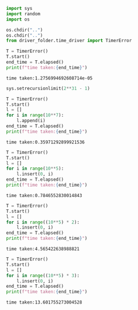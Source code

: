 ```python
import sys
import random
import os

os.chdir("..")
os.chdir("..")
from driver_folder.time_driver import TimerError
```


```python
T = TimerError()
T.start()
end_time = T.elapsed()
print(f"time taken:{end_time}")
```

    time taken:1.2756994692608714e-05



```python
sys.setrecursionlimit(2**31 - 1)
```


```python
T = TimerError()
T.start()
l = []
for i in range(10**7):
    l.append(i)
end_time = T.elapsed()
print(f"time taken:{end_time}")
```

    time taken:0.35971292899921536



```python
T = TimerError()
T.start()
l = []
for i in range(10**5):
    l.insert(0, i)
end_time = T.elapsed()
print(f"time taken:{end_time}")
```

    time taken:0.7846552830014843



```python
T = TimerError()
T.start()
l = []
for i in range((10**5) * 2):
    l.insert(0, i)
end_time = T.elapsed()
print(f"time taken:{end_time}")
```

    time taken:4.565422638988821



```python
T = TimerError()
T.start()
l = []
for i in range((10**5) * 3):
    l.insert(0, i)
end_time = T.elapsed()
print(f"time taken:{end_time}")
```

    time taken:13.601755273004528



```python

```

